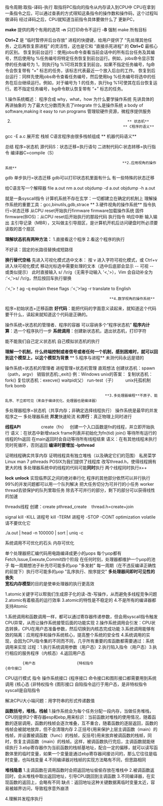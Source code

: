 指令周期:取指-译码-执行
取指将PC指向的指令从内存读入到CPU中
CPU在拿到一条指令之后，可以通过查表的方式得知这条指令的操作数和操作码，这个过程叫做译码
经过译码之后，CPU就知道当前指令具体要做什么了
更新PC，

**make** 提供的两个有用的选项
**-n** 只打印命令不运行
**-B** 强制 make 所有目标

**Ctrl+Z** 是 “临时暂停并后台存放” 进程的快捷键，给用户提供了 “先处理其他任务，之后再恢复原进程” 的灵活性，这也是它和 “直接杀死进程” 的 **Ctrl+C** 最核心的区别。
恢复到前台运行：使用jobs命令查看当前会话中的所有后台任务及其编号，然后使用fg %任务编号将特定任务恢复到前台运行。例如，jobs命令显示暂停的任务编号为 1，则执行fg %1可将其恢复到前台。如果不指定任务编号，fg命令会恢复带有 “+” 标志的任务，该标志代表最近一个放入后台的工作。
恢复到后台运行：同样先使用jobs命令查看任务编号，然后使用bg %任务编号将选中的任务在后台继续运行。例如，对于编号为 1 的任务，执行bg %1可使其在后台恢复运行。若不指定任务编号，bg命令默认恢复带有 “+” 标志的任务。

1.操作系统概述：
程序合成
why，what，how
为什么要学操作系统
先讲具体的再讲抽象的
为了最大化分数而失去了integrate
什么是操作系统
a body of software,making it easy to run programs
管理软硬件资源，微程序提供服务




2.
                                                            ** 状态机**
                                                          ** C程序的语义**
gcc -E a.c 展开宏
栈帧
C语言程序由很多栈帧组成
                                                          ** 机器代码语义**

总结
程序=状态机
  源代码S：状态迁移=执行语句
  二进制代码C:状态转移=执行指令
  编译器C=compile（S）

                                                          **2.应用视角的操作系统**
gdb 单步执行=状态迁移
  gdb可以打印状态机里面有什么
  有一些特殊的状态迁移

给C语言写一个解释器
  file a.out
  nm a.out
  objdump -d a.out
  objdump -h a.out
  
  就是一条syscall指令
计算机系统不存在玄学：一切都建立在确定的机制上
  理解操作系统的重要工具：gcc,binutils,gdb,strace
                                                         ** 3.硬件视角的操作系统**
指令执行=状态迁移
  从CPU reset开始执行firmware
  firmware加载操作系统
  固件firmware(BIOS)：从CPU reset后开始执行的那段代码
执行指令
响应中断
输入输出 
主引导记录（MBR），又叫做主引导扇区，是计算机开机后访问硬盘时所必须要读取的首个扇区

**理解状态机有两种方法：**
1.直接看这个程序
2.看这个程序的执行

不好读：固定的长路径替换成短路径

**换行替代空格** 
先进入可视化模式选中文本：
按 v 进入字符可视化模式，或 Ctrl+v 进入块可视化模式
移动光标选中需要处理的文本（选中后底部会显示 -- 可视 -- 或类似提示）
此时直接输入 s/ /\r/g（无需手动输入 '<,'>），Vim 会自动补全为 :'<,'>s/ /\r/g，然后按回车执行替换

:'<,'>！ag -q explain these flags
:'<,'>!ag -r translate to English


                                                    **4.数学视角的操作系统**

程序=初始状态+迁移函数
**好代码**：能把代码的字面意义读起来，就知道这个代码要干什么，读起来就知道这个代码是正确的。

操作系统=状态机的管理者、程序的容器
  可以容纳多个“程序状态机”
    **程序内计算**：选一个程序执行一步
    **系统调用**：创建新状态机，退出状态机，打印字符
  
能不能我们自己定义状态机
自己模拟状态机的执行

**理解一个机制，什么终端控制或者信号或者任何一个机制，感到困难时，就可以回到这个模型上，以这个模型为背景**
                                                   ** 5.程序与进程**
未测代码永远是错的

操作系统=状态机的管理者
  进程管理=状态机管理
直观想法
  创建状态机：spawn（path，argv）
  销毁状态机:_exit()
    例：Windows
unix的答案：
  复制状态机：fork()
  复位状态机：execve()
waitpid(父） run-test（子）       
unix托孤机制
fork bomb




                                                  **3.多处理器编程**不原子、能乱序、不立即可见（来自于编译优化、处理器也是编译器）
多处理器程序=状态机（共享内存；非确定选择线程执行）
操作系统是最早的并发程序之一
多处理器系统
**并发**快速轮流
和**并行**：真正物理上同时进行

**线程API**                
create（fn）  
创建一个入口函数是fn的线程，并立即开始执行
语义：在状态中新增stack frame列表并初始化为fn(tid)
join()
等待所有运行的线程的fn返回
在main返回时会自动等待所有线程结束
语义：在有其他线程未执行完时死循环，否则返回
**编译时要增加 -lpthread**

证明线程确实共享内存
证明线程具有独立堆栈（以及确定它们的范围）
私房菜学Linux
man 7 pthreads
POSIX为我们提供了线程库
改写thread.h，使得线程拥有更大的栈
多处理器系统中的线程的代码可能**同时**执行
  两个线程同时执行x++

  
**lock**
**unlock**
  实现临界区之间的绝对串行化
  程序的其他部分依然可以并行执行
  99%的并发问题都可以用一个队列解决
    把大任务切分为可并行的小任务
    worker thread去锁保护的队列里取任务
    除去不可并行的部分，剩下的部分可以获得线性的加速
    
threads线程 
  创建：create
        pthread_create   
  thread.h=create+join

signal
  kill -KILL 进程号
  kill -TERM 进程号
       -STOP
       -CONT
optimization
volatile请不要优化它

./a.out | head -n 100000 | sort | uniq -c

    
系统调用不可优化的石头
内存可优化

单个处理器把汇编代码用电路编译成更小的μops
  每个μop都有Fetch,Issue,Exexute,Commit四个阶段
在任何时刻，处理器都维护一个μop的池子
  每一周期想池子补充尽可能多的μop
    "多发射"
  每一周期（在不违反编译正确性的前提下）执行尽可能多的μop
    "乱序执行、按序提交"
**多处理器间即时可见性的丧失**  
**宽松内存模型**的目的是使单处理器的执行更高效

1.atomic关键字可以帮我们生成原子化的读-改-写操作，从而避免多线程竞争问题
2.atomic有着极高的运行效率
3.atomic的特性是不稳定的
4.不是所有的编译器都支持Atomic


1.系统调用和函数调用一样，都可以通过寄存器传递参数，但会用syscall指令触发CPU异常，从而让操作系统接管后面的功能实现
2.操作系统调用会引发：CPU状态转换，CPU在用户态准备参数，然后切换到内核态完成功能
3.系统调用能够有效的隔离：应用程序和操作系统核心，提高整个系统的安全性
4.系统调用的实现，会因为CPU指令集的不同而不同，几乎所有重要的库函数都需要通过：系统调用来实现
过程：1.执行系统调用参数（用户态）2.执行陷入指令（用户态）3.执行相应的服务程序（内核态）4.返回用户态

            {用户态                   {特权指令                            {命令接口
CPU运行模式                   指令                        操作系统接口      {程序接口    命令接口和图形接口都需要用到系统调用
            {核心态                   {非特权指令                          {图形接口
自陷指令运行于用户态，是非特权指令
syscall是自陷指令

解决CPU大小端问题：用字符串的形式传递数值

**函数括号，堆栈，栈帧**
1.操作系统会为每个任务分配一段内存，当做任务堆栈，CPU则提供2个寄存器esp和ebp,用来标识：当前函数对堆栈的使用情况，随着函数的逐层调用，函数的栈帧会逐次堆叠，互不重合，随着函数的逐层返回，函数的栈帧会被就地放弃，但不会清理内存
2.正括号{用来保护上层主调函数（main）的栈帧，并设置被调函数（func）的栈帧，反括号}用来放弃被调函数的栈帧，同时，恢复主调函数（main）的栈帧。这样，被调函数执行完后，主调函数就能继续执行
3.ebp寄存器作为当前函数的栈帧基地址，配合一定的偏移，就可以读写函数体里的临时变量，如果一个变量是通过ebp寄存器间接访问的，那么它往往是临时变量，也叫栈变量
4.不同编译器对栈帧的实现方法略有不同，但思路相同

**堆栈隐患**
1.主调函数在调用函数时会把返回地址偷偷存放在堆栈中
2.被调函数返回时，会从堆栈中取出返回地址，引导CPU跳回到主调函数
3.不同编译器，在实现函数的返回上，会略有不同
缺点：返回地址这种关键数据离临时变量太近，容易被越界访问，导致程序意外崩溃



4.理解并发程序执行

